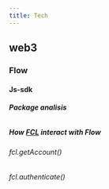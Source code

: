 ```yaml
---
title: Tech
---
```


## web3
### Flow
#### Js-sdk
##### Package analisis
######
##### How [FCL](https://github.com/onflow/flow-js-sdk) interact with Flow
###### fcl.getAccount()
###### fcl.authenticate()
